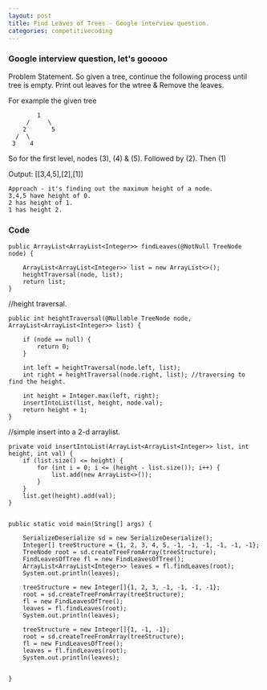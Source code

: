 ```yaml
---
layout: post
title: Find Leaves of Trees - Google interview question.
categories: competitivecoding
---
```

### Google interview question, let's gooooo

Problem Statement.
So given a tree, continue the following process until tree is empty. Print out leaves for the wtree & Remove the leaves.
    
For example the given tree

    
            1
         /     \
        2       5
      /  \
     3    4

So for the first level, nodes (3), (4) & (5). Followed by (2). Then (1)
    
Output: [[3,4,5],[2],[1]]


    Approach - it's finding out the maximum height of a node.
    3,4,5 have height of 0.
    2 has height of 1.
    1 has height 2.

### Code



    public ArrayList<ArrayList<Integer>> findLeaves(@NotNull TreeNode node) {

        ArrayList<ArrayList<Integer>> list = new ArrayList<>();
        heightTraversal(node, list);
        return list;
    }

//height traversal.

    public int heightTraversal(@Nullable TreeNode node, ArrayList<ArrayList<Integer>> list) {

        if (node == null) {
            return 0;
        }

        int left = heightTraversal(node.left, list);
        int right = heightTraversal(node.right, list); //traversing to find the height.

        int height = Integer.max(left, right);
        insertIntoList(list, height, node.val);
        return height + 1;
    }


//simple insert into a 2-d arraylist.

    private void insertIntoList(ArrayList<ArrayList<Integer>> list, int height, int val) {
        if (list.size() <= height) {
            for (int i = 0; i <= (height - list.size()); i++) {
                list.add(new ArrayList<>());
            }
        }
        list.get(height).add(val);
    }


    public static void main(String[] args) {

        SerializeDeserialize sd = new SerializeDeserialize();
        Integer[] treeStructure = {1, 2, 3, 4, 5, -1, -1, -1, -1, -1, -1};
        TreeNode root = sd.createTreeFromArray(treeStructure);
        FindLeavesOfTree fl = new FindLeavesOfTree();
        ArrayList<ArrayList<Integer>> leaves = fl.findLeaves(root);
        System.out.println(leaves);

        treeStructure = new Integer[]{1, 2, 3, -1, -1, -1, -1};
        root = sd.createTreeFromArray(treeStructure);
        fl = new FindLeavesOfTree();
        leaves = fl.findLeaves(root);
        System.out.println(leaves);

        treeStructure = new Integer[]{1, -1, -1};
        root = sd.createTreeFromArray(treeStructure);
        fl = new FindLeavesOfTree();
        leaves = fl.findLeaves(root);
        System.out.println(leaves);


    }
```


